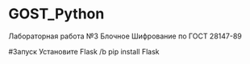 # GOST_Python
Лабораторная работа №3 Блочное Шифрование по ГОСТ 28147-89

#Запуск
Установите Flask /b
pip install Flask
